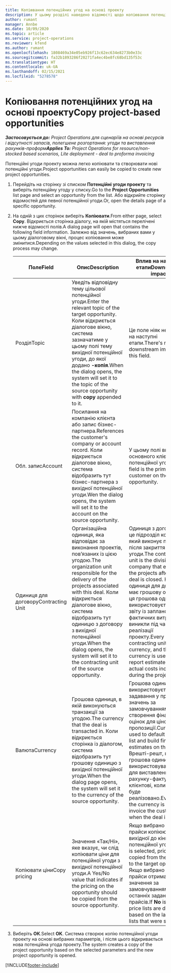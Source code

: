 ```yaml
---
title: Копіювання потенційних угод на основі проекту
description: У цьому розділі наведено відомості щодо копіювання потенційних угод на основі проектів у Project Operations.
author: rumant
manager: Annbe
ms.date: 10/09/2020
ms.topic: article
ms.service: project-operations
ms.reviewer: kfend
ms.author: rumant
ms.openlocfilehash: 1808469a34e05eb926f13c62ec634e8273b0e33c
ms.sourcegitcommit: fa32b1893286f20271fa4ec4be8fc68bd135f53c
ms.translationtype: HT
ms.contentlocale: uk-UA
ms.lasthandoff: 02/15/2021
ms.locfileid: "5278578"
---
```

# <a name="copy-project-based-opportunities"></a><span data-ttu-id="e94cc-103">Копіювання потенційних угод на основі проекту</span><span class="sxs-lookup"><span data-stu-id="e94cc-103">Copy project-based opportunities</span></span>

<span data-ttu-id="e94cc-104">_**Застосовується до:** Project Operations для сценаріїв на основі ресурсів і відсутності запасів, полегшене розгортання: угоди та виставлення рахунків-проформ_</span><span class="sxs-lookup"><span data-stu-id="e94cc-104">_**Applies To:** Project Operations for resource/non-stocked based scenarios, Lite deployment - deal to proforma invoicing_</span></span>


<span data-ttu-id="e94cc-105">Потенційні угоди проекту можна легко копіювати та створювати нові потенційні угоди.</span><span class="sxs-lookup"><span data-stu-id="e94cc-105">Project opportunities can easily be copied to create new project opportunities.</span></span> 

1. <span data-ttu-id="e94cc-106">Перейдіть на сторінку зі списком **Потенційні угоди проекту** та виберіть потенційну угоду у списку.</span><span class="sxs-lookup"><span data-stu-id="e94cc-106">Go to the **Project Opportunities** list page and select an opportunity from the list.</span></span> <span data-ttu-id="e94cc-107">Або відкрийте сторінку відомостей для певної потенційної угоди.</span><span class="sxs-lookup"><span data-stu-id="e94cc-107">Or, open the details page of a specific opportunity.</span></span> 
2. <span data-ttu-id="e94cc-108">На одній з цих сторінок виберіть **Копіювати**.</span><span class="sxs-lookup"><span data-stu-id="e94cc-108">From either page, select **Copy**.</span></span> <span data-ttu-id="e94cc-109">Відкриється сторінка діалогу, на якій містяться перелічені нижче відомості полів.</span><span class="sxs-lookup"><span data-stu-id="e94cc-109">A dialog page will open that contains the following field information.</span></span> <span data-ttu-id="e94cc-110">Залежно від значень, вибраних вами у цьому діалоговому вікні, процес копіювання може змінитися.</span><span class="sxs-lookup"><span data-stu-id="e94cc-110">Depending on the values selected in this dialog, the copy process may change.</span></span>

    | <span data-ttu-id="e94cc-111">**Поле**</span><span class="sxs-lookup"><span data-stu-id="e94cc-111">**Field**</span></span> | <span data-ttu-id="e94cc-112">**Опис**</span><span class="sxs-lookup"><span data-stu-id="e94cc-112">**Description**</span></span> | <span data-ttu-id="e94cc-113">**Вплив на наступні етапи**</span><span class="sxs-lookup"><span data-stu-id="e94cc-113">**Downstream impact**</span></span> |
    | --- | --- | --- |
    | <span data-ttu-id="e94cc-114">Розділ</span><span class="sxs-lookup"><span data-stu-id="e94cc-114">Topic</span></span> | <span data-ttu-id="e94cc-115">Уведіть відповідну тему цільової потенційної угоди.</span><span class="sxs-lookup"><span data-stu-id="e94cc-115">Enter the relevant topic of the target opportunity.</span></span> <span data-ttu-id="e94cc-116">Коли відкриється діалогове вікно, система зазначатиме у цьому полі тему вихідної потенційної угоди, до якої додано **-копія**.</span><span class="sxs-lookup"><span data-stu-id="e94cc-116">When the dialog opens, the system will set it to the topic of the source opportunity with **copy** appended to it.</span></span> | <span data-ttu-id="e94cc-117">Це поле ніяк не впливає на наступні етапи.</span><span class="sxs-lookup"><span data-stu-id="e94cc-117">There's no downstream impact for this field.</span></span> |
    | <span data-ttu-id="e94cc-118">Обл. запис</span><span class="sxs-lookup"><span data-stu-id="e94cc-118">Account</span></span> | <span data-ttu-id="e94cc-119">Посилання на компанію клієнта або запис бізнес-партнера.</span><span class="sxs-lookup"><span data-stu-id="e94cc-119">References the customer's company or account record.</span></span> <span data-ttu-id="e94cc-120">Коли відкриється діалогове вікно, система відобразить тут бізнес-партнера з вихідної потенційної угоди.</span><span class="sxs-lookup"><span data-stu-id="e94cc-120">Wen the dialog opens, the system will set it to the account on the source opportunity.</span></span> | <span data-ttu-id="e94cc-121">У цьому полі вказано основного клієнта потенційної угоди.</span><span class="sxs-lookup"><span data-stu-id="e94cc-121">This field is the primary customer on the opportunity.</span></span> |
    | <span data-ttu-id="e94cc-122">Одиниця для договору</span><span class="sxs-lookup"><span data-stu-id="e94cc-122">Contracting Unit</span></span> | <span data-ttu-id="e94cc-123">Організаційна одиниця, яка відповідає за виконання проектів, пов’язаних із цією угодою.</span><span class="sxs-lookup"><span data-stu-id="e94cc-123">The organization unit responsible for the delivery of the projects associated with this deal.</span></span> <span data-ttu-id="e94cc-124">Коли відкриється діалогове вікно, система відобразить тут одиницю з договору з вихідної потенційної угоди.</span><span class="sxs-lookup"><span data-stu-id="e94cc-124">When the dialog opens, the system will set it to the contracting unit of the source opportunity.</span></span> | <span data-ttu-id="e94cc-125">Одиниця з договору — це підрозділ компанії, який виконує проекти після закриття угоди.</span><span class="sxs-lookup"><span data-stu-id="e94cc-125">The contracting unit is the division of the company that executes the projects after the deal is closed.</span></span> <span data-ttu-id="e94cc-126">Кожна одиниця для договору має грошову одиницю, і ця грошова одиниця використовується для звіту із запланованих і фактичних витрат, що виникли під час реалізації проекту.</span><span class="sxs-lookup"><span data-stu-id="e94cc-126">Every contracting unit has a currency, and this currency is used to report estimated and actual costs incurred during the project.</span></span> |
    | <span data-ttu-id="e94cc-127">Валюта</span><span class="sxs-lookup"><span data-stu-id="e94cc-127">Currency</span></span> | <span data-ttu-id="e94cc-128">Грошова одиниця, в якій виконуються транзакції за угодою.</span><span class="sxs-lookup"><span data-stu-id="e94cc-128">The currency that the deal is transacted in.</span></span> <span data-ttu-id="e94cc-129">Коли відкриється сторінка із діалогом, система відобразить тут грошову одиницю з вихідної потенційної угоди.</span><span class="sxs-lookup"><span data-stu-id="e94cc-129">When the dialog page opens, the system will set it to the currency of the source opportunity.</span></span> | <span data-ttu-id="e94cc-130">Грошова одиниця використовується для задавання у прайсі значень за замовчуванням та створення фінансових оцінок для цінової пропозиції.</span><span class="sxs-lookup"><span data-stu-id="e94cc-130">Currency is used to default a price list and build financial estimates on the quote.</span></span> <span data-ttu-id="e94cc-131">Врешті-решт, ця грошова одиниця використовуватиметься для виставлення рахунку-фактури клієнтові, коли угоду буде реалізовано.</span><span class="sxs-lookup"><span data-stu-id="e94cc-131">Eventually, the currency is used to invoice the customer when the deal is won.</span></span> |
    | <span data-ttu-id="e94cc-132">Копіювати ціни</span><span class="sxs-lookup"><span data-stu-id="e94cc-132">Copy pricing</span></span> | <span data-ttu-id="e94cc-133">Значення «Так/Ні», яке вказує, чи слід копіювати ціни для потенційної угоди з вихідної потенційної угоди.</span><span class="sxs-lookup"><span data-stu-id="e94cc-133">A Yes/No value that indicates if the pricing on the opportunity should be copied from the source opportunity.</span></span> | <span data-ttu-id="e94cc-134">Якщо вибрано **Так**, прайси копіюються з вихідної до кінцевої потенційної угоди.</span><span class="sxs-lookup"><span data-stu-id="e94cc-134">If **Yes** is selected, price lists are copied from the source to the target opportunity.</span></span> <span data-ttu-id="e94cc-135">Якщо вибрано **Ні**, прайси отримають значення за замовчуванням з останніх заданих прайсів.</span><span class="sxs-lookup"><span data-stu-id="e94cc-135">If **No** is selected, price lists are defaulted based on the latest price lists that were set up.</span></span> |

3. <span data-ttu-id="e94cc-136">Виберіть **ОК**.</span><span class="sxs-lookup"><span data-stu-id="e94cc-136">Select **OK**.</span></span> <span data-ttu-id="e94cc-137">Система створює копію потенційної угоди проекту на основі вибраних параметрів, і після цього відкривається нова потенційна угода проекту.</span><span class="sxs-lookup"><span data-stu-id="e94cc-137">The system creates a copy of the project opportunity based on the selected parameters and the new project opportunity is opened.</span></span>


[!INCLUDE[footer-include](../includes/footer-banner.md)]